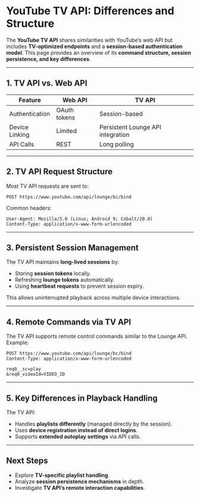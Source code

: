 # YouTube TV API: Differences and Structure  

The **YouTube TV API** shares similarities with YouTube’s web API but includes **TV-optimized endpoints** and a **session-based authentication model**. This page provides an overview of its **command structure, session persistence, and key differences**.  

---

## 1. **TV API vs. Web API**  

| Feature          | Web API        | TV API |
|-----------------|---------------|--------|
| Authentication  | OAuth tokens   | Session-based |
| Device Linking | Limited        | Persistent Lounge API integration |
| API Calls       | REST           | Long polling |

---

## 2. **TV API Request Structure**  

Most TV API requests are sent to:  

```http
POST https://www.youtube.com/api/lounge/bc/bind
```

Common headers:  

```http
User-Agent: Mozilla/5.0 (Linux; Android 9; Cobalt/20.0)
Content-Type: application/x-www-form-urlencoded
```

---

## 3. **Persistent Session Management**  

The TV API maintains **long-lived sessions** by:  

- Storing **session tokens** locally.  
- Refreshing **lounge tokens** automatically.  
- Using **heartbeat requests** to prevent session expiry.  

This allows uninterrupted playback across multiple device interactions.  

---

## 4. **Remote Commands via TV API**  

The TV API supports remote control commands similar to the Lounge API. Example:  

```http
POST https://www.youtube.com/api/lounge/bc/bind  
Content-Type: application/x-www-form-urlencoded  

req0__sc=play  
&req0_videoId=VIDEO_ID  
```

---

## 5. **Key Differences in Playback Handling**  

The TV API:  

- Handles **playlists differently** (managed directly by the session).  
- Uses **device registration instead of direct logins**.  
- Supports **extended autoplay settings** via API calls.  

---

## Next Steps  

- Explore **TV-specific playlist handling**.  
- Analyze **session persistence mechanisms** in depth.  
- Investigate **TV API’s remote interaction capabilities**.
